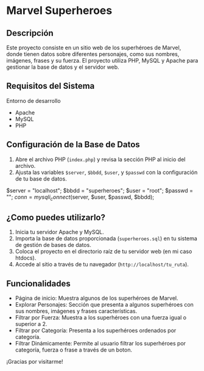 

Marvel Superheroes
===================================

Descripción
-----------

Este proyecto consiste en un sitio web de los superhéroes de Marvel, donde tienen datos sobre diferentes personajes, como sus nombres, imágenes, frases y su fuerza. El proyecto utiliza PHP, MySQL y Apache para gestionar la base de datos y el servidor web.

Requisitos del Sistema
----------------------

Entorno de desarrollo

-   Apache
-   MySQL
-   PHP

Configuración de la Base de Datos
---------------------------------

1.  Abre el archivo PHP (`index.php`) y revisa la sección PHP al inicio del archivo.
2.  Ajusta las variables `$server`, `$bbdd`, `$user`, y `$passwd` con la configuración de tu base de datos.

$server = "localhost"; $bbdd = "superheroes"; $user = "root"; $passwd = ""; $conn = mysqli_connect($server, $user, $passwd, $bbdd);

¿Como puedes utilizarlo?
---

1.  Inicia tu servidor Apache y MySQL.
2.  Importa la base de datos proporcionada (`superheroes.sql`) en tu sistema de gestión de bases de datos.
3.  Coloca el proyecto en el directorio raíz de tu servidor web (en mi caso htdocs).
4.  Accede al sitio a través de tu navegador (`http://localhost/tu_ruta`).

Funcionalidades
---------------

-   Página de inicio: Muestra algunos de los superhéroes de Marvel.
-   Explorar Personajes: Sección que presenta a algunos superhéroes con sus nombres, imágenes y frases características.
-   Filtrar por Fuerza: Muestra a los superhéroes con una fuerza igual o superior a 2.
-   Filtrar por Categoría: Presenta a los superhéroes ordenados por categoría.
-   Filtrar Dinámicamente: Permite al usuario filtrar los superhéroes por categoría, fuerza o frase a través de un boton.

¡Gracias por visitarme!
